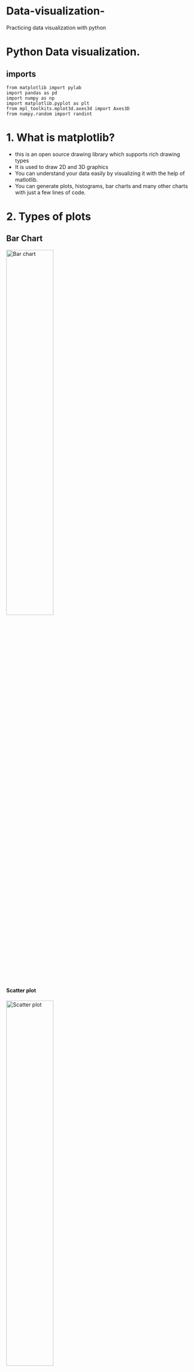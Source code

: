 # Data-visualization-
Practicing data visualization with python
# Python Data visualization.
<h2>imports</h2>

```
from matplotlib import pylab
import pandas as pd
import numpy as np
import matplotlib.pyplot as plt
from mpl_toolkits.mplot3d.axes3d import Axes3D
from numpy.random import randint
```

# 1. What is matplotlib?
- this is an open source drawing library which supports rich drawing types
- It is used to draw 2D and 3D graphics
- You can understand your data easily by visualizing it with the help of matlotlib.
- You can generate plots, histograms, bar charts and many other charts with just a few lines of code.

# 2. Types of plots

<h2><strong>Bar Chart</strong></h2>
<img src="https://user-images.githubusercontent.com/87891857/211253830-e8277ed8-59bb-4e1c-aff4-d38bddcb9ae5.png" alt="Bar chart" title="Optional title" width=50% height=50%>
<h4>Scatter plot</h4>
<img src="https://user-images.githubusercontent.com/87891857/211311370-30176bd4-b7e1-4ea2-9917-a3e6ea43a034.png" alt="Scatter plot" title="Optional title" width=50% height=50%>
<h2><strong>pie Chart</strong></h2>
<p>The size of the items (or "wedges") in one data series in a pie chart is proportional to the total number of those elements. Information in a pie chart is represented graphically as a fraction of the entire. The pie() method of the Matplotlib API produces a pie chart from an array of data.</p><br>



<img src="https://user-images.githubusercontent.com/87891857/211193300-a4d06cf7-191e-4efe-b63a-e8848bc0ecdc.png" title="Optional title" width=50% height = 50%>
<h5>When to use pie chart</h5>
<p>
To illustrate two main uses, consider the following:

- If it's more critical that your audience get the big picture of your data than the finer details of how the individual slices compare in size, then by all means use pie charts.

- To emphasize the size or smallness of a certain portion of the whole.


</p>

<h4><b>When is it acceptable to refuse pie?</b></h4>

1. <b>Comparing category sizes:</b> Pie charts fail rapidly if we want our audience to grasp our data beyond huge, little, or the same.
2. <b>Data comparison across pies</b> is challenging because the pie slices you want to compare are visually distinct and situated in various locations.
3. <b>Displaying data that doesn't add up to 100%:</b> if the slices don't add up to 100%, the data is incorrect. The pie must, by definition, represent a meaningful totality.

<h4><b>The technique of creating a beautiful pie chart</b></h4>

1. <b>Avoid things like 3D and explosions.</b>These additions aren't necessary and can skew the results.
2. <b>Don't use very many slices.</b>There isn't a hard and fast rule here, so think carefully about the needs of your dataset as well as audience.
3. <b>Organize your data in a useful way.</b>This takes into account the natural construct that we have of reading in a clockwise direction.
4. <b>Remove the legend and provide direct labels for the information.</b>A direct labeling system eliminates the need to constantly refer back and forth between the legend as well as the information being shown. As provided  there is enough room for the labels to be legible, you should always try to label your segments directly with the value.
   
<h4>Histogram</h4>
<img src="https://user-images.githubusercontent.com/87891857/211313451-ba688e5e-0d93-459f-81c3-621de32bfb9e.png" alt="Histogram" title="Optional title" width=50% height=50%>
<h4>Line Chart</h4>
<h4>Area Graph</h4><br>

# 3. Plotting graphs and subgraphs

* Markers (points) can be drawn in a diagram with the aid of the plot() function. The plot() function automatically constructs a line connecting two points.

<h3>Plotting graph</h3>

```
# read a dataframe. Data available in the folder
data = pd.read_csv("Fifa_world_cup.csv")
data.head()

# dpi produce high quality images
fig = plt.figure(dpi=600)
x = data["total attempts team1"]
y = data["goal preventions team2"]


pylab.plot(x, y,color='red', lw=0.5, marker='o') 

```
# Output

<img src="https://user-images.githubusercontent.com/87891857/211196697-6e5547a3-f3e1-416c-ae8c-bde73c52dd1d.png" title="Optional title" width=50% height = 50%>

<h3>Drawing subgraphs</h3>

- A subgraph is a graph where all of the edges and vertices belong to a smaller graph.
```
# The contents of the brackets represent (rows, columns, indexes)

m = data["conceded team1"]
n = data["goal inside the penalty area team2"]
fig = plt.figure(dpi=600)
pylab.subplot(1, 2, 1)  # (1st row, 2nd column, index 1 )
pylab.plot(x, y,color='red', lw=0.25 ,marker="o", markerfacecolor='red' )

pylab.subplot(2, 2, 2)  # (2nd row , 2nd column, index 2)
pylab.plot(m, n, color='green', lw=0.25 ,marker="o", markerfacecolor='green')
```

# Output

<img src="https://user-images.githubusercontent.com/87891857/211197293-009c7f7b-0327-42ac-a108-6608227cb7d4.png" alt="subgraphs" title="Any title" width=50% height=50%>

# 4. Adding a graph inside a graph

```
fig = plt.figure(dpi=600)
axes1 = fig.add_axes([0.1, 0.1, 0.8, 0.8]) # left , right, width, height
axes2 = fig.add_axes([0.2, 0.5, 0.2, 0.3])

axes1.plot(x, y,color='red', lw=0.25 ,marker="o", markerfacecolor='red')

axes2.plot(m, n, color='green', lw=0.25 ,marker="o", markerfacecolor='green')
```
# Output
<img src="https://user-images.githubusercontent.com/87891857/211240499-98bddf1c-8e6a-45e4-8120-2294ea55fe96.png" alt="graph inside a graph" title="Any title" width=50% height = 50%>

# 5. Graph parameters - title, label, legend

```
i = data["goal preventions team1"]
j = data["goal preventions team2"]

ax.legend(["Label1", "label2"])
fig, axes = plt.subplots(dpi= 600)
axes.set_xlabel('goal preventions team1') # x axis label
axes.set_ylabel('goal preventions team2') # y axis label
axes.set_title("Fifa World Cup") # Adding title


axes.plot(i, j, color='green', lw=0.25 ,marker="o", markerfacecolor='red')
axes.legend([ "team1 vs team2 goal preventions"])
```

# Output
<img src="https://user-images.githubusercontent.com/87891857/211242225-b4b7c2e2-fad8-45b8-9914-3350998eb9f7.png" alt="Graph parameters" title="Any title" width=50% height =50%>

# 6. Line graphs - line types, color and transparency

```
fig, axes = plt.subplots(dpi= 600)


axes.plot(x, y, 
        color='green', 
        alpha=.7, 
        lw=0.5,  # line width
        marker="o", 
        markerfacecolor="red")
```
# Output

<img src="https://user-images.githubusercontent.com/87891857/211243864-31190109-c220-4b23-b126-34fdaedc3e9a.png" alt="Line graph" title="Optional title" width= 50% height=50%>

# 7. Canvas grid and axis range

```
k  = np.linspace(1, 25, 25)
n = np.linspace(1, 20, 25)

fig, axes = plt.subplots(1, 2, dpi=400)

axes[0].plot(k, k**2, n, n**3, lw=2)
axes[0].grid(True)

axes[1].plot(k, k**2, n, n**3, lw=2)
axes[1].grid(True)
axes[1].set_ylim([0, 8000])
axes[1].set_xlim([5, 10])
```

# Output
<img src="https://user-images.githubusercontent.com/87891857/211248437-9869fca7-4c49-4f3b-b029-bef5bebb41ea.png" alt="Canvas grid" title="Optional title" width=50% height=50%>

# 8. 2D plots - scatter, step, bar, fill_between

```
k  = np.linspace(1, 25, 25)
fig , axes = plt.subplots(1, 4, figsize=(16, 5), dpi=600)
axes[0].set_title("scatter")
axes[0].scatter(k, k**2, color='red')
axes[1].set_title("step plot")
axes[1].step(k, k**3)

axes[2].set_title("bar plot")
axes[2].bar(k, k**4, width=0.8)

axes[3].set_title("fill_between")
axes[3].fill_between(k, k**4, color='green', alpha=0.5)
```

# Output

<img src="https://user-images.githubusercontent.com/87891857/211249408-4e1aa135-079a-4fde-a04c-3cf258f4f32d.png" alt="2D plot" title="Optional title" >

# 9. Radar chart, Histogram, Contour image

```
fig = plt.figure(figsize=(6, 6), dpi=400)
axes = fig.add_axes([0.0, 0.0, 6, 1], polar=True)

x = np.linspace(0, 2 * np.pi, 100)


axes.plot(x, x, color='red', lw=3)
```
# Output
<img src="https://user-images.githubusercontent.com/87891857/211250863-22487732-7d38-45b2-a74d-8f1c899d057e.png" alt="Rada chart" title="Optional Title" width=50% height=50%>

# 10 3D surface image

```
delta = 0.025
x = np.arange(-3.0, 3.0, delta)
y = np.arange(-2.0, 2.0, delta)

X, Y = np.meshgrid(x, y)
Z1 = np.exp(-X**2 - Y**2)
Z2 = np.exp(-(X-1)**2 - (Y - 1)** 2)
Z = (Z1 - Z2)* 2

fig = plt.figure(figsize=(14, 6), dpi=400)
# specify the 3D graphics to draw, with projection='3d'
ax = fig.add_subplot(1, 2, 1, projection='3d')
ax.plot_surface(X, Y, Z, rstride=7, cstride=4, linewidth=0, color="red")
```

# Output

<img src="https://user-images.githubusercontent.com/87891857/211252226-6af0fd44-dfbe-449b-a19b-2676bbec8d7e.png" alt="3D graph" title="Optional title" width=50% height=50%>

# 11 Practive example (pie chart)

<h4><b>Example:</b> A simple pie chart</h4>

```
Languages = 'Python', 'C/C++', 'PHP', 'C#', 'Java', 'Other languages'
popularity = [29, 5.9, 6.2, 7.3,  19.1, 23.5]
colors = ['#1f77b4', '#ff7f0e', '#2ca02c', '#d62728' ,  '#9467bd', '#8c564b']
explode= [0.1, 0, 0, 0, 0, 0]
# wp=  {'linewidth': 0.5, 'edgecolor': 'green'}

fig, ax = plt.subplots(figsize= (8, 7), dpi=600)
ax.pie(popularity, labels=Languages,colors=colors,explode=explode, autopct= "%1.1f%%")

ax.set_title("Popular programming language")
```
# Output
<img src="https://user-images.githubusercontent.com/87891857/211193300-a4d06cf7-191e-4efe-b63a-e8848bc0ecdc.png" title="Optional title" width=50% height = 50%>